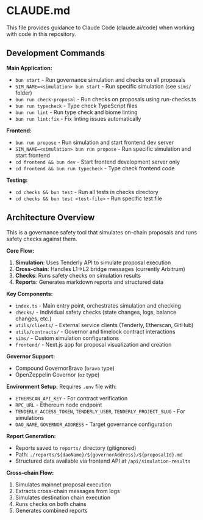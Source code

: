 # CLAUDE.md

This file provides guidance to Claude Code (claude.ai/code) when working with code in this repository.

## Development Commands

**Main Application:**
- `bun start` - Run governance simulation and checks on all proposals
- `SIM_NAME=<simulation> bun start` - Run specific simulation (see `sims/` folder)
- `bun run check-proposal` - Run checks on proposals using run-checks.ts
- `bun run typecheck` - Type check TypeScript files
- `bun run lint` - Run type check and biome linting
- `bun run lint:fix` - Fix linting issues automatically

**Frontend:**
- `bun run propose` - Run simulation and start frontend dev server
- `SIM_NAME=<simulation> bun run propose` - Run specific simulation and start frontend
- `cd frontend && bun dev` - Start frontend development server only
- `cd frontend && bun run typecheck` - Type check frontend code

**Testing:**
- `cd checks && bun test` - Run all tests in checks directory
- `cd checks && bun test <test-file>` - Run specific test file

## Architecture Overview

This is a governance safety tool that simulates on-chain proposals and runs safety checks against them.

**Core Flow:**
1. **Simulation**: Uses Tenderly API to simulate proposal execution
2. **Cross-chain**: Handles L1→L2 bridge messages (currently Arbitrum)
3. **Checks**: Runs safety checks on simulation results
4. **Reports**: Generates markdown reports and structured data

**Key Components:**
- `index.ts` - Main entry point, orchestrates simulation and checking
- `checks/` - Individual safety checks (state changes, logs, balance changes, etc.)
- `utils/clients/` - External service clients (Tenderly, Etherscan, GitHub)
- `utils/contracts/` - Governor and timelock contract interactions
- `sims/` - Custom simulation configurations
- `frontend/` - Next.js app for proposal visualization and creation

**Governor Support:**
- Compound GovernorBravo (`bravo` type)
- OpenZeppelin Governor (`oz` type)

**Environment Setup:**
Requires `.env` file with:
- `ETHERSCAN_API_KEY` - For contract verification
- `RPC_URL` - Ethereum node endpoint
- `TENDERLY_ACCESS_TOKEN`, `TENDERLY_USER`, `TENDERLY_PROJECT_SLUG` - For simulations
- `DAO_NAME`, `GOVERNOR_ADDRESS` - Target governance configuration

**Report Generation:**
- Reports saved to `reports/` directory (gitignored)
- Path: `./reports/${daoName}/${governorAddress}/${proposalId}.md`
- Structured data available via frontend API at `/api/simulation-results`

**Cross-chain Flow:**
1. Simulates mainnet proposal execution
2. Extracts cross-chain messages from logs
3. Simulates destination chain execution
4. Runs checks on both chains
5. Generates combined reports